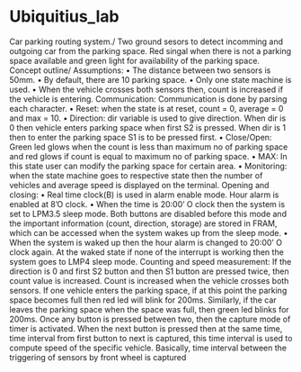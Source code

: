 # Ubiquitius_lab
Car parking routing system./
Two ground sesors to detect incomming and outgoing car from the parking space. Red singal when there is not a parking space available and green light for availability of the parking space.
Concept outline/
Assumptions: 
• The distance between two sensors is 50mm.
• By default, there are 10 parking space.
• Only one state machine is used.
• When the vehicle crosses both sensors then, count is increased if the vehicle is entering.
Communication:
Communication is done by parsing each character.
• Reset: when the state is at reset, count = 0, average = 0 and max = 10.
• Direction: dir variable is used to give direction. When dir is 0 then vehicle enters parking 
space when first S2 is pressed. When dir is 1 then to enter the parking space S1 is to be 
pressed first.
• Close/Open: Green led glows when the count is less than maximum no of parking space 
and red glows if count is equal to maximum no of parking space.
• MAX: In this state user can modify the parking space for certain area.
• Monitoring: when the state machine goes to respective state then the number of vehicles
and average speed is displayed on the terminal.
Opening and closing:
• Real time clock(B) is used in alarm enable mode. Hour alarm is enabled at 8’O clock.
• When the time is 20:00’ O clock then the system is set to LPM3.5 sleep mode. Both buttons 
are disabled before this mode and the important information (count, direction, storage) are 
stored in FRAM, which can be accessed when the system wakes up from the sleep mode.
• When the system is waked up then the hour alarm is changed to 20:00’ O clock again. At 
the waked state if none of the interrupt is working then the system goes to LMP4 sleep 
mode.
Counting and speed measurement:
If the direction is 0 and first S2 button and then S1 button are pressed twice, then count value is 
increased. Count is increased when the vehicle crosses both sensors. If one vehicle enters the 
parking space, if at this point the parking space becomes full then red led will blink for 200ms. 
Similarly, if the car leaves the parking space when the space was full, then green led blinks for 
200ms.
Once any button is pressed between two, then the capture mode of timer is activated. When the 
next button is pressed then at the same time, time interval from first button to next is captured, this 
time interval is used to compute speed of the specific vehicle. Basically, time interval between the 
triggering of sensors by front wheel is captured
